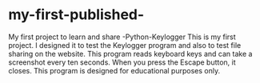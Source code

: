 # my-first-published-
My first project to learn and share -Python-Keylogger
This is my first project. I designed it to test the Keylogger program and also to test file sharing on the website. This program reads keyboard keys and can take a screenshot every ten seconds. When you press the Escape button, it closes. 
This program is designed for educational purposes only.
